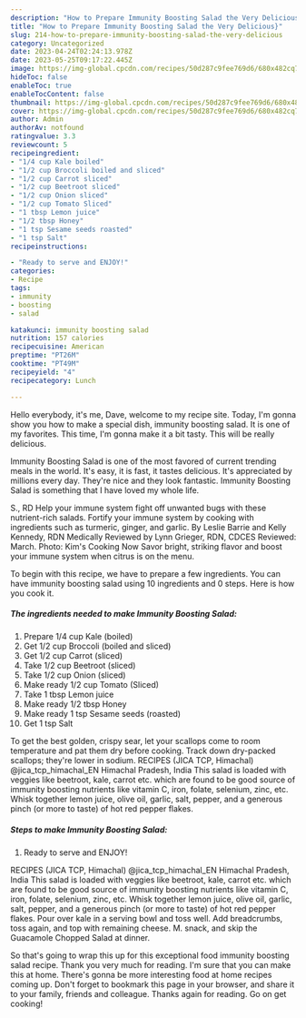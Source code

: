 ```yaml
---
description: "How to Prepare Immunity Boosting Salad the Very Delicious}"
title: "How to Prepare Immunity Boosting Salad the Very Delicious}"
slug: 214-how-to-prepare-immunity-boosting-salad-the-very-delicious
category: Uncategorized
date: 2023-04-24T02:24:13.978Z
date: 2023-05-25T09:17:22.445Z
image: https://img-global.cpcdn.com/recipes/50d287c9fee769d6/680x482cq70/immunity-boosting-salad-recipe-main-photo.jpg
hideToc: false
enableToc: true
enableTocContent: false
thumbnail: https://img-global.cpcdn.com/recipes/50d287c9fee769d6/680x482cq70/immunity-boosting-salad-recipe-main-photo.jpg
cover: https://img-global.cpcdn.com/recipes/50d287c9fee769d6/680x482cq70/immunity-boosting-salad-recipe-main-photo.jpg
author: Admin
authorAv: notfound
ratingvalue: 3.3
reviewcount: 5
recipeingredient:
- "1/4 cup Kale boiled"
- "1/2 cup Broccoli boiled and sliced"
- "1/2 cup Carrot sliced"
- "1/2 cup Beetroot sliced"
- "1/2 cup Onion sliced"
- "1/2 cup Tomato Sliced"
- "1 tbsp Lemon juice"
- "1/2 tbsp Honey"
- "1 tsp Sesame seeds roasted"
- "1 tsp Salt"
recipeinstructions:

- "Ready to serve and ENJOY!"
categories:
- Recipe
tags:
- immunity
- boosting
- salad

katakunci: immunity boosting salad 
nutrition: 157 calories
recipecuisine: American
preptime: "PT26M"
cooktime: "PT49M"
recipeyield: "4"
recipecategory: Lunch

---
```



Hello everybody, it's me, Dave, welcome to my recipe site. Today, I'm gonna show you how to make a special dish, immunity boosting salad. It is one of my favorites. This time, I'm gonna make it a bit tasty. This will be really delicious.

Immunity Boosting Salad is one of the most favored of current trending meals in the world. It's easy, it is fast, it tastes delicious. It's appreciated by millions every day. They're nice and they look fantastic. Immunity Boosting Salad is something that I have loved my whole life.

S., RD Help your immune system fight off unwanted bugs with these nutrient-rich salads. Fortify your immune system by cooking with ingredients such as turmeric, ginger, and garlic. By Leslie Barrie and Kelly Kennedy, RDN Medically Reviewed by Lynn Grieger, RDN, CDCES Reviewed: March. Photo: Kim&#39;s Cooking Now Savor bright, striking flavor and boost your immune system when citrus is on the menu.


To begin with this recipe, we have to prepare a few ingredients. You can have immunity boosting salad using 10 ingredients and 0 steps. Here is how you cook it.

<!--inarticleads1-->

##### The ingredients needed to make Immunity Boosting Salad:

1. Prepare 1/4 cup Kale (boiled)
1. Get 1/2 cup Broccoli (boiled and sliced)
1. Get 1/2 cup Carrot (sliced)
1. Take 1/2 cup Beetroot (sliced)
1. Take 1/2 cup Onion (sliced)
1. Make ready 1/2 cup Tomato (Sliced)
1. Take 1 tbsp Lemon juice
1. Make ready 1/2 tbsp Honey
1. Make ready 1 tsp Sesame seeds (roasted)
1. Get 1 tsp Salt


To get the best golden, crispy sear, let your scallops come to room temperature and pat them dry before cooking. Track down dry-packed scallops; they&#39;re lower in sodium. RECIPES (JICA TCP, Himachal) @jica_tcp_himachal_EN Himachal Pradesh, India This salad is loaded with veggies like beetroot, kale, carrot etc. which are found to be good source of immunity boosting nutrients like vitamin C, iron, folate, selenium, zinc, etc. Whisk together lemon juice, olive oil, garlic, salt, pepper, and a generous pinch (or more to taste) of hot red pepper flakes. 

<!--inarticleads2-->

##### Steps to make Immunity Boosting Salad:


1. Ready to serve and ENJOY!

RECIPES (JICA TCP, Himachal) @jica_tcp_himachal_EN Himachal Pradesh, India This salad is loaded with veggies like beetroot, kale, carrot etc. which are found to be good source of immunity boosting nutrients like vitamin C, iron, folate, selenium, zinc, etc. Whisk together lemon juice, olive oil, garlic, salt, pepper, and a generous pinch (or more to taste) of hot red pepper flakes. Pour over kale in a serving bowl and toss well. Add breadcrumbs, toss again, and top with remaining cheese. M. snack, and skip the Guacamole Chopped Salad at dinner. 

So that's going to wrap this up for this exceptional food immunity boosting salad recipe. Thank you very much for reading. I'm sure that you can make this at home. There's gonna be more interesting food at home recipes coming up. Don't forget to bookmark this page in your browser, and share it to your family, friends and colleague. Thanks again for reading. Go on get cooking!
